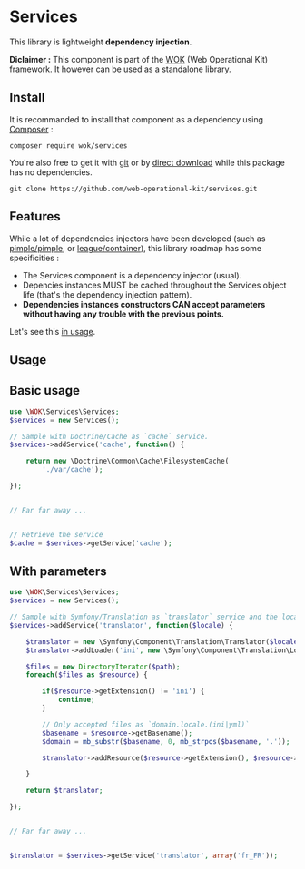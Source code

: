 # Services

This library is lightweight **dependency injection**.

**Diclaimer :** This component is part of the [WOK](https://github.com/web-operational-kit/) (Web Operational Kit) framework. It however can be used as a standalone library.

## Install

It is recommanded to install that component as a dependency using [Composer](https://getcomposer.org/) :

    composer require wok/services


You're also free to get it with [git](https://git-scm.com/) or by [direct download](https://github.com/web-operational-kit/router/archive/master.zip) while this package has no dependencies.

    git clone https://github.com/web-operational-kit/services.git


## Features

While a lot of dependencies injectors have been developed (such as [pimple/pimple](https://packagist.org/packages/pimple/pimple), or [league/container](https://packagist.org/packages/league/container)), this library roadmap has some specificities :

- The Services component is a dependency injector (usual).
- Depencies instances MUST be cached throughout the Services object life (that's the dependency injection pattern).
- **Dependencies instances constructors CAN accept parameters without having any trouble with the previous points.**

Let's see this [in usage](#usage).



## Usage



## Basic usage

``` php
use \WOK\Services\Services;
$services = new Services();

// Sample with Doctrine/Cache as `cache` service.
$services->addService('cache', function() {

    return new \Doctrine\Common\Cache\FilesystemCache(
        './var/cache');

});


// Far far away ...


// Retrieve the service
$cache = $services->getService('cache');
```

## With parameters

``` php
use \WOK\Services\Services;
$services = new Services();

// Sample with Symfony/Translation as `translator` service and the locale code as parameter
$services->addService('translator', function($locale) {

    $translator = new \Symfony\Component\Translation\Translator($locale);
    $translator->addLoader('ini', new \Symfony\Component\Translation\Loader\IniFileLoader());

    $files = new DirectoryIterator($path);
    foreach($files as $resource) {

        if($resource->getExtension() != 'ini') {
            continue;
        }

        // Only accepted files as `domain.locale.(ini|yml)`
        $basename = $resource->getBasename();
        $domain = mb_substr($basename, 0, mb_strpos($basename, '.'));

        $translator->addResource($resource->getExtension(), $resource->getPathname(), $locale, $domain);

    }

    return $translator;

});


// Far far away ...


$translator = $services->getService('translator', array('fr_FR'));
```
